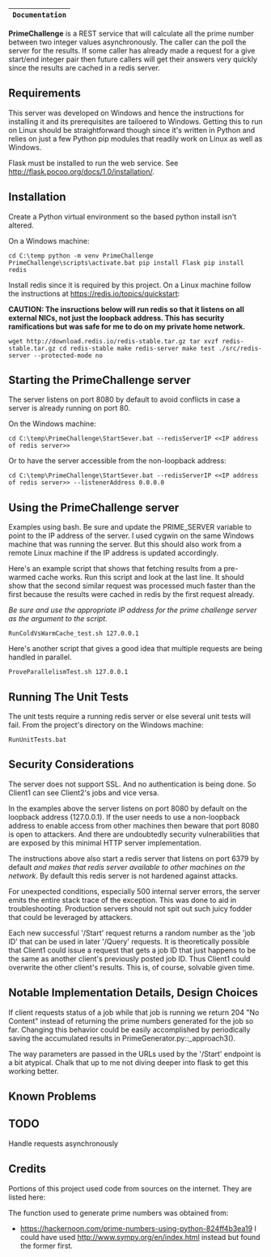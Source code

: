 | **`Documentation`** |
|-----------------|

**PrimeChallenge** is a REST service that will calculate all the prime number between two integer values asynchronously. The caller can the poll the server for the results. If some caller has already made a request for a give start/end integer pair then future callers will get their answers very quickly since the results are cached in a redis server.

## Requirements
This server was developed on Windows and hence the instructions for installing it and its prerequisites are tailoered to Windows. Getting this to run on Linux should be straightforward though since it's written in Python and relies on just a few Python pip modules that readily work on Linux as well as Windows.

Flask must be installed to run the web service. See http://flask.pocoo.org/docs/1.0/installation/.


## Installation
Create a Python virtual environment so the based python install isn't altered.

On a Windows machine:

`cd C:\temp
python -m venv PrimeChallenge
PrimeChallenge\scripts\activate.bat
pip install Flask
pip install redis
`

Install redis since it is required by this project. On a Linux machine follow the instructions at https://redis.io/topics/quickstart:

**CAUTION: The insructions below will run redis so that it listens on all external NICs, not just the loopback address. This has security ramifications but was safe for me to do on my private home network.**

`wget http://download.redis.io/redis-stable.tar.gz
tar xvzf redis-stable.tar.gz
cd redis-stable
make
redis-server
make test
./src/redis-server --protected-mode no
`

## Starting the PrimeChallenge server
The server listens on port 8080 by default to avoid conflicts in case a server is already running on port 80.

On the Windows machine:

`cd C:\temp\PrimeChallenge\StartSever.bat --redisServerIP <<IP address of redis server>>`

Or to have the server accessible from the non-loopback address:

`cd C:\temp\PrimeChallenge\StartSever.bat --redisServerIP <<IP address of redis server>> --listenerAddress 0.0.0.0`


## Using the PrimeChallenge server

Examples using bash. Be sure and update the PRIME_SERVER variable to point to the IP address of the server. I used cygwin on the same Windows machine that was running the server. But this should also work from a remote Linux machine if the IP address is updated accordingly.

Here's an example script that shows that fetching results from a pre-warmed cache works. Run this script and look at the last line. It should show that the second similar request was processed much faster than the first because the results were cached in redis by the first request already.

_Be sure and use the appropriate IP address for the prime challenge server as the argument to the script._

`RunColdVsWarmCache_test.sh 127.0.0.1
`

Here's another script that gives a good idea that multiple requests are being handled in parallel.

`ProveParallelismTest.sh 127.0.0.1
`


## Running The Unit Tests
The unit tests require a running redis server or else several unit tests will fail.
From the project's directory on the Windows machine:

`RunUnitTests.bat`


## Security Considerations
The server does not support SSL. And no authentication is being done. So Client1 can see Client2's jobs and vice versa.

In the examples above the server listens on port 8080 by default on the loopback address (127.0.0.1). If the user needs to use a non-loopback address to enable access from other machines then beware that port 8080 is open to attackers. And there are undoubtedly security vulnerabilities that are exposed by this minimal HTTP server implementation.

The instructions above also start a redis server that listens on port 6379 by default *and makes that redis server available to other machines on the network*. By default this redis server is not hardened against attacks.

For unexpected conditions, especially 500 internal server errors, the server emits the entire stack trace of the exception. This was done to aid in troubleshooting. Production servers should not spit out such juicy fodder that could be leveraged by attackers.

Each new successful '/Start' request returns a random number as the 'job ID' that can be used in later '/Query' requests. It is theoretically possible that Client1 could issue a request that gets a job ID that just happens to be the same as another client's previously posted job ID. Thus Client1 could overwrite the other client's results. This is, of course, solvable given time.


## Notable Implementation Details, Design Choices
If client requests status of a job while that job is running we return 204 "No Content" instead of returning the prime numbers generated for the job so far. Changing this behavior could be easily accomplished by periodically saving the accumulated results in PrimeGenerator.py::_approach3().

The way parameters are passed in the URLs used by the '/Start' endpoint is a bit atypical. Chalk that up to me not diving deeper into flask to get this working better.


## Known Problems


## TODO
Handle requests asynchronously


## Credits
Portions of this project used code from sources on the internet. They are listed here:

The function used to generate prime numbers was obtained from:
 - https://hackernoon.com/prime-numbers-using-python-824ff4b3ea19
I could have used http://www.sympy.org/en/index.html instead but found the former first.
